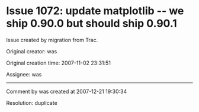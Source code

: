 # Issue 1072: update matplotlib -- we ship 0.90.0 but should ship 0.90.1

Issue created by migration from Trac.

Original creator: was

Original creation time: 2007-11-02 23:31:51

Assignee: was




---

Comment by was created at 2007-12-21 19:30:34

Resolution: duplicate
